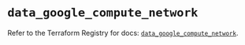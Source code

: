# `data_google_compute_network`

Refer to the Terraform Registry for docs: [`data_google_compute_network`](https://registry.terraform.io/providers/hashicorp/google/5.18.0/docs/data-sources/compute_network).
